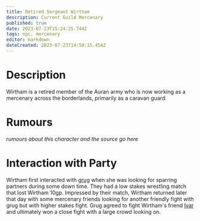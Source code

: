 ```yaml
---
title: Retired Sergeant Wirtham
description: Current Guild Mercenary
published: true
date: 2023-07-23T15:24:25.744Z
tags: npc, mercenary
editor: markdown
dateCreated: 2023-07-23T14:50:15.454Z
---
```


# Description
Wirtham is a retired member of the Auran army who is now working as a mercenary across the borderlands, primarily as a caravan guard.
# Rumours
*rumours about this character and the source go here*

# Interaction with Party
Wirtham first interacted with [grug](/player_characters/grug) when she was looking for sparring partners during some down time. They had a low stakes wrestling match that lost Wirtham 10gp. Impressed by their match, Wirtham returned later that day with some mercenary friends looking for another friendly fight with grug but with higher stakes fight. Grug agreed to fight Wirtham's friend [Ivar](/npcs/Ivar) and ultimately won a close fight with a large crowd looking on.